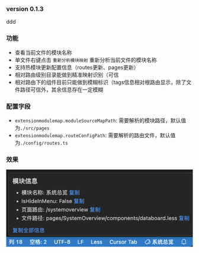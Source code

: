 ### version 0.1.3

ddd

### 功能

- 查看当前文件的模块名称
- 单文件右键点击 `重新分析模块映射` 重新分析当前文件的模块名称
- 支持热模块更新配置信息（routes更新、pages更新）
- 相对路由级别目录能做到精准映射识别（可信
- 相对路由下的组件目前只能做到模糊标识（tags信息相对根路由显示，除了文件路径可信外，其余信息存在一定模糊

### 配置字段

- `extensionmodulemap.moduleSourceMapPath`: 需要解析的模块路径，默认值为`./src/pages`
- `extensionmodulemap.routeConfigPath`: 需要解析的路由文件，默认值为`./config/routes.ts`

### 效果

![alt text](images/image.png)
